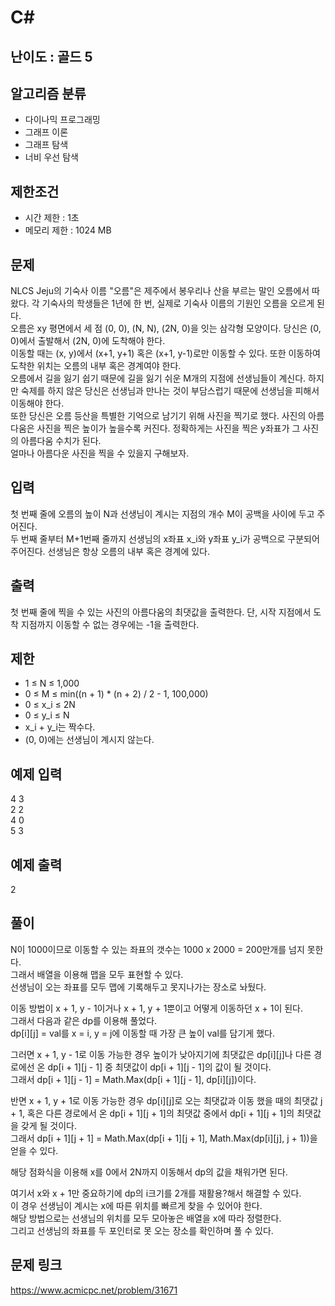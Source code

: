 # C#

## 난이도 : 골드 5

## 알고리즘 분류
  - 다이나믹 프로그래밍
  - 그래프 이론
  - 그래프 탐색
  - 너비 우선 탐색

## 제한조건
  - 시간 제한 : 1초
  - 메모리 제한 : 1024 MB

## 문제
NLCS Jeju의 기숙사 이름 "오름"은 제주에서 봉우리나 산을 부르는 말인 오름에서 따왔다. 각 기숙사의 학생들은 1년에 한 번, 실제로 기숙사 이름의 기원인 오름을 오르게 된다.<br/>
오름은 xy 평면에서 세 점 (0, 0), (N, N), (2N, 0)을 잇는 삼각형 모양이다. 당신은 (0, 0)에서 출발해서 (2N, 0)에 도착해야 한다.<br/>
이동할 때는 (x, y)에서 (x+1, y+1) 혹은 (x+1, y-1)로만 이동할 수 있다. 또한 이동하여 도착한 위치는 오름의 내부 혹은 경계여야 한다.<br/>
오름에서 길을 잃기 쉽기 때문에 길을 잃기 쉬운 M개의 지점에 선생님들이 계신다. 하지만 숙제를 하지 않은 당신은 선생님과 만나는 것이 부담스럽기 때문에 선생님을 피해서 이동해야 한다.<br/>
또한 당신은 오름 등산을 특별한 기억으로 남기기 위해 사진을 찍기로 했다. 사진의 아름다움은 사진을 찍은 높이가 높을수록 커진다. 정확하게는 사진을 찍은 y좌표가 그 사진의 아름다움 수치가 된다.<br/>
얼마나 아름다운 사진을 찍을 수 있을지 구해보자.<br/>


## 입력
첫 번째 줄에 오름의 높이 N과 선생님이 계시는 지점의 개수 M이 공백을 사이에 두고 주어진다.<br/>
두 번째 줄부터 M+1번째 줄까지 선생님의 x좌표 x_i와 y좌표 y_i가 공백으로 구분되어 주어진다. 선생님은 항상 오름의 내부 혹은 경계에 있다.<br/>


## 출력
첫 번째 줄에 찍을 수 있는 사진의 아름다움의 최댓값을 출력한다. 단, 시작 지점에서 도착 지점까지 이동할 수 없는 경우에는 -1을 출력한다.<br/>


## 제한
  - 1 ≤ N ≤ 1,000
  - 0 ≤ M ≤ min((n + 1) * (n + 2) / 2 - 1, 100,000)
  - 0 ≤ x_i ≤ 2N
  - 0 ≤ y_i ≤ N
  - x_i + y_i는 짝수다.
  - (0, 0)에는 선생님이 계시지 않는다.


## 예제 입력
4 3<br/>
2 2<br/>
4 0<br/>
5 3<br/>


## 예제 출력
2<br/>


## 풀이
N이 1000이므로 이동할 수 있는 좌표의 갯수는 1000 x 2000 = 200만개를 넘지 못한다.<br/>
그래서 배열을 이용해 맵을 모두 표현할 수 있다.<br/>
선생님이 오는 좌표를 모두 맵에 기록해두고 못지나가는 장소로 놔뒀다.<br/>


이동 방법이 x + 1, y - 1이거나 x + 1, y + 1뿐이고 어떻게 이동하던 x + 1이 된다.<br/>
그래서 다음과 같은 dp를 이용해 풀었다.<br/>
dp[i][j] = val를 x = i, y = j에 이동할 때 가장 큰 높이 val를 담기게 했다.<br/>


그러면 x + 1, y - 1로 이동 가능한 경우 높이가 낮아지기에 최댓값은 dp[i][j]나 다른 경로에선 온 dp[i + 1][j - 1] 중 최댓값이 dp[i + 1][j - 1]의 값이 될 것이다.<br/>
그래서 dp[i + 1][j - 1] = Math.Max(dp[i + 1][j - 1], dp[i][j])이다.<br/>


반면 x + 1, y + 1로 이동 가능한 경우 dp[i][j]로 오는 최댓값과 이동 했을 때의 최댓값 j + 1, 혹은 다른 경로에서 온 dp[i + 1][j + 1]의 최댓값 중에서 dp[i + 1][j + 1]의 최댓값을 갖게 될 것이다.<br/>
그래서 dp[i + 1][j + 1] = Math.Max(dp[i + 1][j + 1], Math.Max(dp[i][j], j + 1))을 얻을 수 있다.<br/>


해당 점화식을 이용해 x를 0에서 2N까지 이동해서 dp의 값을 채워가면 된다.<br/>


여기서 x와 x + 1만 중요하기에 dp의 i크기를 2개를 재활용?해서 해결할 수 있다.<br/>
이 경우 선생님이 계시는 x에 따른 위치를 빠르게 찾을 수 있어야 한다.<br/>
해당 방법으로는 선생님의 위치를 모두 모아놓은 배열을 x에 따라 정렬한다.<br/>
그리고 선생님의 좌표를 두 포인터로 못 오는 장소를 확인하며 풀 수 있다.<br/>


## 문제 링크
https://www.acmicpc.net/problem/31671